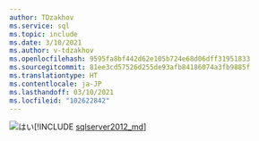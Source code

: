 ```yaml
---
author: TDzakhov
ms.service: sql
ms.topic: include
ms.date: 3/10/2021
ms.author: v-tdzakhov
ms.openlocfilehash: 9595fa8bf442d62e105b724e68d06dff31951833
ms.sourcegitcommit: 81ee3cd57526d255de93afb84186074a3fb9885f
ms.translationtype: HT
ms.contentlocale: ja-JP
ms.lasthandoff: 03/10/2021
ms.locfileid: "102622842"
---
```

<Token>![はい](../media/yes-icon.png)[!INCLUDE [sqlserver2012_md](../sqlserver2012_md.md)]</Token>
